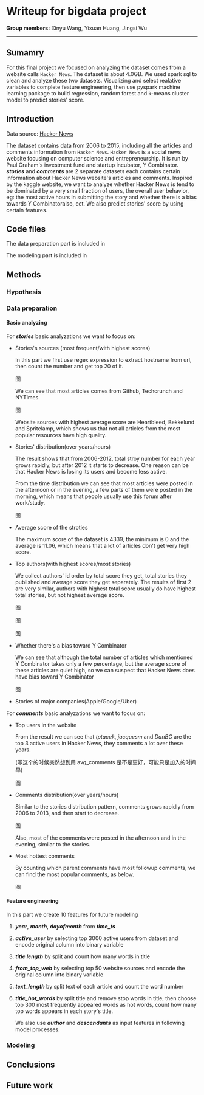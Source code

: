 # Writeup for bigdata project

**Group members:** Xinyu Wang, Yixuan Huang, Jingsi Wu

-----

## Sumamry

For this final project we focused on analyzing the dataset comes from a website calls `Hacker News`. The dataset is about 4.0GB. We used spark sql to clean and analyze these two datasets. Visualizing and select realative variables to complete feature engineering, then use pyspark machine learning package to build regression, random forest and k-means cluster model to predict stories' score.



## Introduction

Data source: <a href="https://www.kaggle.com/hacker-news/hacker-news" target="_blank">Hacker News</a>

The dataset contains data from 2006 to 2015, including all the articles and comments information from `Hacker News`. `Hacker News` is a social news website focusing on computer science and entrepreneurship. It is run by Paul Graham's investment fund and startup incubator, Y Combinator. ***stories*** and ***comments*** are 2 separate datasets each contains certain information about Hacker News website's articles and comments. Inspired by the kaggle website, we want to analyze whether Hacker News is tend to be dominated by a very small fraction of users, the overall user behavior, eg: the most active hours in submitting the story and whether there is a bias towards Y Combinatoralso, ect. We also predict stories' score by using certain features.



## Code files

The data preparation part is included in 

The modeling part is included in

## Methods

###  Hypothesis



### Data preparation

#### Basic analyzing

For ***stories*** basic analyzations we want to focus on:

- Stories's sources (most frequent/with highest scores)

  In this part we first use regex expression to extract hostname from url, then count the number and get top 20 of it.

  图

  We can see that most articles comes from Github, Techcrunch and NYTimes.

  图

  Website sources with highest average score are Heartbleed, Bekkelund and Spritelamp, which shows us that not all articles from the most popular resources have high quality.

- Stories' distribution(over years/hours)

  The result shows that from 2006-2012, total stroy number for each year grows rapidly, but after 2012 it starts to decrease. One reason can be that Hacker News is losing its users and become less active.

  

  From the time distribution we can see that most articles were posted in the afternoon or in the evening, a few parts of them were posted in the morning, which means that people usually use this forum after work/study.

  图

- Average score of the stroties

  The maximum score of the dataset is 4339, the minimum is 0 and the average is 11.06, which means that a lot of articles don't get very high score. 

- Top authors(with highest scores/most stories)

  We collect authors' id order by total score they get, total stories they published and average score they get separately. The results of first 2 are very similar, authors with highest  total score usually do have highest total stories, but not highest average score.

  图

  图

  图

- Whether there's a bias toward  Y Combinator

  We can see that although the total number of articles which mentioned Y Combinator takes only a few percentage, but the average score of these articles are quiet high, so we can suspect that Hacker News does have bias toward Y Combinator

  图 

- Stories of major companies(Apple/Google/Uber)

  

For ***comments*** basic analyzations we want to focus on:

- Top users in the website

  From the result we can see that *tptacek*, *jacquesm* and *DanBC* are the top 3 active users in Hacker News, they comments a lot over these years.

  (写这个的时候突然想到用 avg_comments 是不是更好，可能只是加入的时间早)

  图

- Comments distribution(over years/hours)

  Similar to the stories distribution pattern, comments grows rapidly from 2006 to 2013, and then start to decrease.

  图

  Also, most of the comments were posted in the afternoon and in the evening, similar to the stories.

- Most hottest comments

  By counting which parent comments have most followup comments, we can find the most popular comments, as below.

  图 

#### Feature engineering

In this part we create 10 features for future modeling

1. ***year***, ***month***, ***dayofmonth*** from ***time_ts*** 

2. ***active_user*** by selecting top 3000 active users from dataset and encode original column into binary variable

3. ***title length*** by split and count how many words in title

4. ***from_top_web*** by selecting top 50 website sources and encode the original column into binary variable

5. ***text_length*** by split text of each article and count the word number

6. ***title_hot_words*** by split title and remove stop words in title, then choose top 300 most frequently appeared words as hot words, count how many top words appears in each story's title.

   We also use ***author*** and ***descendants*** as input features in following model processes.

### Modeling



## Conclusions



## Future work





